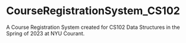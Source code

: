 # CourseRegistrationSystem_CS102
A Course Registration System created for CS102 Data Structures in the Spring of 2023 at NYU Courant.
